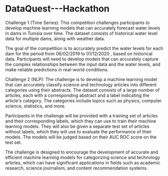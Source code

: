 # DataQuest---Hackathon

Challenge 1 (Time Series):
This competition challenges participants to develop machine learning models that can accurately forecast water levels in dams in Tunisia over time. The dataset consists of historical water level data for multiple dams, along with weather data.

The goal of the competition is to accurately predict the water levels for each dam for the period from 06/02/2019 to 01/12/2020 , based on historical data. Participants will need to develop models that can accurately capture the complex relationships between the input data and the water levels, and make reliable predictions in real-world conditions.


Challenge 2 (NLP):
The challenge is to develop a machine learning model that can accurately classify science and technology articles into different categories using their abstracts. The dataset consists of a large number of articles, each with a corresponding abstract and a label indicating the article's category. The categories include topics such as physics, computer science, statistics, and more.

Participants in the challenge will be provided with a training set of articles and their corresponding labels, which they can use to train their machine learning models. They will also be given a separate test set of articles without labels, which they will use to evaluate the performance of their models. The models will be judged based on their AUC ROC score on the test set.

The challenge is designed to encourage the development of accurate and efficient machine learning models for categorizing science and technology articles, which can have significant applications in fields such as academic research, science journalism, and content recommendation systems.

